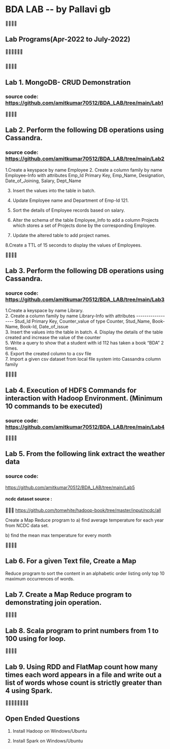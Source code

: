 # BDA LAB -- by Pallavi gb 
💢💢💢💢
## Lab Programs(Apr-2022 to July-2022)
📘📘📘📘📘📘
##

🔲🔲🔲🔲
## Lab 1.    MongoDB- CRUD Demonstration
### source code: https://github.com/amitkumar70512/BDA_LAB/tree/main/Lab1

🔲🔲🔲🔲
## Lab 2.    Perform the following DB operations using Cassandra.
### source code: https://github.com/amitkumar70512/BDA_LAB/tree/main/Lab2

1.Create a keyspace by name Employee
2. Create a column family by name
Employee-Info with attributes
Emp_Id Primary Key, Emp_Name,
Designation, Date_of_Joining, Salary,
Dept_Name

3. Insert the values into the table in batch.
4. Update Employee name and Department of Emp-Id 121.

5. Sort the details of Employee records based on salary.

6. Alter the schema of the table Employee_Info
to add a column Projects which stores a set of Projects done by the corresponding
Employee.

7. Update the altered table to add project
names.

8.Create a TTL of 15 seconds to display the
values of Employees.



🔲🔲🔲🔲
## Lab 3. Perform the following DB operations using Cassandra.
### source code: https://github.com/amitkumar70512/BDA_LAB/tree/main/Lab3      

1.Create a keyspace by name Library.       
2. Create a column family by name Library-Info with attributes
               ------------------    Stud_Id Primary Key,
                     Counter_value of type Counter,
                     Stud_Name, Book-Name, Book-Id,
                     Date_of_issue           
3. Insert the values into the table in batch.
4. Display the details of the table created and increase the value of
the counter          
5. Write a query to show that a student with id 112 has taken a book
“BDA” 2 times.     
6. Export the created column to a csv file      
7. Import a given csv dataset from local file system into Cassandra
column family

🔲🔲🔲🔲
 
## Lab 4. Execution of HDFS Commands for interaction with Hadoop Environment. (Minimum 10 commands to be executed)
### source code: https://github.com/amitkumar70512/BDA_LAB/tree/main/Lab4


🔲🔲🔲🔲


## Lab  5. From the following link extract the weather data
### source code:
https://github.com/amitkumar70512/BDA_LAB/tree/main/Lab5
#### ncdc dataset source :
🔗🔗🔗 https://github.com/tomwhite/hadoop-book/tree/master/input/ncdc/all 
 
 Create a Map Reduce program to
a) find average temperature for each year from
NCDC data set.

b) find the mean max temperature for every month


🔲🔲🔲🔲

## Lab 6.  For a given Text file, Create a Map
Reduce program to sort the content in an alphabetic order
listing only top 10 maximum occurrences of
words.

## Lab 7.  Create a Map Reduce program to demonstrating join operation.
🔲🔲🔲🔲
## Lab 8. Scala program to print numbers from 1 to 100 using for loop.

🔲🔲🔲🔲
## Lab 9.  Using RDD and FlatMap count how many times each word appears in a file and write out a list of words whose count is strictly greater than 4 using Spark.


 
🔲🔲🔲🔲🔲🔲🔲🔲

## Open Ended Questions


1.    Install Hadoop on Windows/Ubuntu

2.    Install Spark on Windows/Ubuntu
